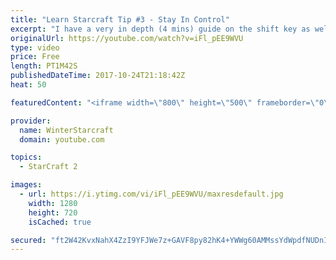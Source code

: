 ```yaml
---
title: "Learn Starcraft Tip #3 - Stay In Control"
excerpt: "I have a very in depth (4 mins) guide on the shift key as well here https://www.youtube.com/watch?v=7x9pHr544oY"
originalUrl: https://youtube.com/watch?v=iFl_pEE9WVU
type: video
price: Free
length: PT1M42S
publishedDateTime: 2017-10-24T21:18:42Z
heat: 50

featuredContent: "<iframe width=\"800\" height=\"500\" frameborder=\"0\" src=\"https://www.youtube.com/embed/iFl_pEE9WVU\" allow=\"accelerometer; autoplay; encrypted-media; gyroscope; picture-in-picture\" allowfullscreen></iframe>"

provider:
  name: WinterStarcraft
  domain: youtube.com

topics:
  - StarCraft 2

images:
  - url: https://i.ytimg.com/vi/iFl_pEE9WVU/maxresdefault.jpg
    width: 1280
    height: 720
    isCached: true

secured: "ft2W42KvxNahX4ZzI9YFJWe7z+GAVF8py82hK4+YWWg60AMMssYdWpdfNUDnI4NUwgPHlZyFw9YouzHoHakTSm8Vv9zi0pXpeXHFAx7Zs3Y7PqC5gsI2Hj8UpmTieWA0wMBoCdcw0gIaKlVIsxt2JhcRsiIll7A0YFc//tsSmUmcKFd7vFaaYQdPqR5U6VUyy+EGF39/ZS0S7/Haul3QY7v2gZK6+I1SC2/uTGNYLfwaO2BhzPw37VzgEn3XNE26Oy9jPEQkBd+P3TjWOmCklD31de0J7cRBxNhbwhRQyoRIN4ksUXT+pPtcENZgH7WWikZCQgC8sEmFvkgLyxQkxwMOCZNY/khv8I03D7Hem8Nkm+Ctvgu7CKfsihoa6h+/k+a67h9E5F/4kIRI1XRQpiSIDJdSEJAPJW+xApY9zZI=;g7Di+zlw1Zb9fNvEvM9uAA=="
---
```


